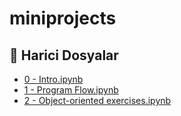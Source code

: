 # miniprojects


<!--Index-->

## 📂 Harici Dosyalar

- [0 - Intro.ipynb](./0%20-%20Intro.ipynb)
- [1 - Program Flow.ipynb](./1%20-%20Program%20Flow.ipynb)
- [2 - Object-oriented exercises.ipynb](./2%20-%20Object-oriented%20exercises.ipynb)

<!--Index-->
